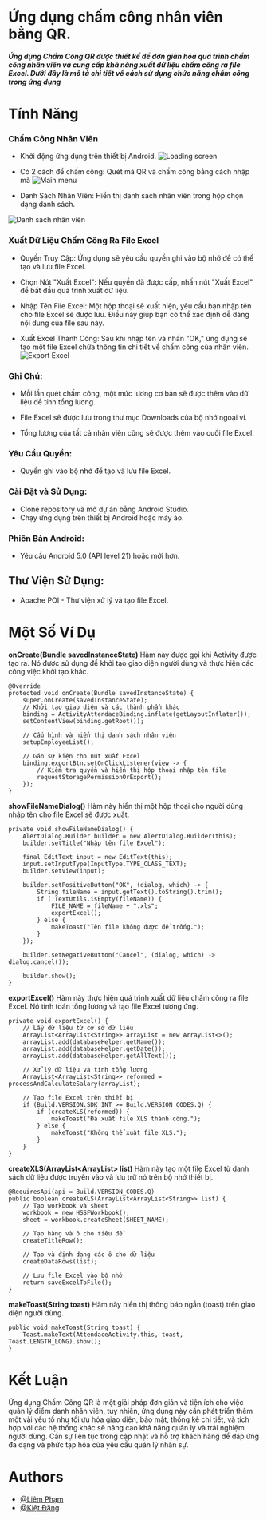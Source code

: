 
# Ứng dụng chấm công nhân viên bằng QR.
***Ứng dụng Chấm Công QR được thiết kế để đơn giản hóa quá trình chấm công nhân viên và cung cấp khả năng xuất dữ liệu chấm công ra file Excel. Dưới đây là mô tả chi tiết về cách sử dụng chức năng chấm công trong ứng dụng***
# Tính Năng
### Chấm Công Nhân Viên
* Khởi động ứng dụng trên thiết bị Android.
![Loading screen](https://drive.google.com/file/d/13lBQQur1Rr6HGR4slHntQifP9iCXUKRM/view?usp=sharing)

* Có 2 cách để chấm công: Quét mã QR và chấm công bằng cách nhập mã
![Main menu](https://drive.google.com/file/d/1vqi_p0IZ3ua5ltOjX5dWyB94HCR_qEqg/view?usp=sharing)

* Danh Sách Nhân Viên: Hiển thị danh sách nhân viên trong hộp chọn dạng danh sách.

![Danh sách nhân viên](https://drive.google.com/file/d/1A0vP77lNxuNBJyBqjeVhNEU8hFtBqnJL/view?usp=sharing)

### Xuất Dữ Liệu Chấm Công Ra File Excel

* Quyền Truy Cập: Ứng dụng sẽ yêu cầu quyền ghi vào bộ nhớ để có thể tạo và lưu file Excel.

* Chọn Nút "Xuất Excel": Nếu quyền đã được cấp, nhấn nút "Xuất Excel" để bắt đầu quá trình xuất dữ liệu.

* Nhập Tên File Excel: Một hộp thoại sẽ xuất hiện, yêu cầu bạn nhập tên cho file Excel sẽ được lưu. Điều này giúp bạn có thể xác định dễ dàng nội dung của file sau này.

* Xuất Excel Thành Công: Sau khi nhập tên và nhấn "OK," ứng dụng sẽ tạo một file Excel chứa thông tin chi tiết về chấm công của nhân viên.
![Export Excel](https://drive.google.com/file/d/1shUX4cM7BuZUmMMfQNuJQL5TE4bwPfm2/view?usp=sharing)

### Ghi Chú:
* Mỗi lần quét chấm công, một mức lương cơ bản sẽ được thêm vào dữ liệu để tính tổng lương.

* File Excel sẽ được lưu trong thư mục Downloads của bộ nhớ ngoại vi.

* Tổng lương của tất cả nhân viên cũng sẽ được thêm vào cuối file Excel.

### Yêu Cầu Quyền:
* Quyền ghi vào bộ nhớ để tạo và lưu file Excel.
### Cài Đặt và Sử Dụng:
* Clone repository và mở dự án bằng Android Studio.
* Chạy ứng dụng trên thiết bị Android hoặc máy ảo.
### Phiên Bản Android:
* Yêu cầu Android 5.0 (API level 21) hoặc mới hơn.
## Thư Viện Sử Dụng:
* Apache POI - Thư viện xử lý và tạo file Excel.


# Một Số Ví Dụ
**onCreate(Bundle savedInstanceState)**
Hàm này được gọi khi Activity được tạo ra. Nó được sử dụng để khởi tạo giao diện người dùng và thực hiện các công việc khởi tạo khác.
```
@Override
protected void onCreate(Bundle savedInstanceState) {
    super.onCreate(savedInstanceState);
    // Khởi tạo giao diện và các thành phần khác
    binding = ActivityAttendaceBinding.inflate(getLayoutInflater());
    setContentView(binding.getRoot());

    // Cấu hình và hiển thị danh sách nhân viên
    setupEmployeeList();

    // Gán sự kiện cho nút xuất Excel
    binding.exportBtn.setOnClickListener(view -> {
        // Kiểm tra quyền và hiển thị hộp thoại nhập tên file
        requestStoragePermissionOrExport();
    });
}

```

**showFileNameDialog()**
Hàm này hiển thị một hộp thoại cho người dùng nhập tên cho file Excel sẽ được xuất.
```
private void showFileNameDialog() {
    AlertDialog.Builder builder = new AlertDialog.Builder(this);
    builder.setTitle("Nhập tên file Excel");

    final EditText input = new EditText(this);
    input.setInputType(InputType.TYPE_CLASS_TEXT);
    builder.setView(input);

    builder.setPositiveButton("OK", (dialog, which) -> {
        String fileName = input.getText().toString().trim();
        if (!TextUtils.isEmpty(fileName)) {
            FILE_NAME = fileName + ".xls";
            exportExcel();
        } else {
            makeToast("Tên file không được để trống.");
        }
    });

    builder.setNegativeButton("Cancel", (dialog, which) -> dialog.cancel());

    builder.show();
}
```
**exportExcel()**
Hàm này thực hiện quá trình xuất dữ liệu chấm công ra file Excel. Nó tính toán tổng lương và tạo file Excel tương ứng.
```
private void exportExcel() {
    // Lấy dữ liệu từ cơ sở dữ liệu
    ArrayList<ArrayList<String>> arrayList = new ArrayList<>();
    arrayList.add(databaseHelper.getName());
    arrayList.add(databaseHelper.getDate());
    arrayList.add(databaseHelper.getAllText());

    // Xử lý dữ liệu và tính tổng lương
    ArrayList<ArrayList<String>> reformed = processAndCalculateSalary(arrayList);

    // Tạo file Excel trên thiết bị
    if (Build.VERSION.SDK_INT >= Build.VERSION_CODES.Q) {
        if (createXLS(reformed)) {
            makeToast("Đã xuất file XLS thành công.");
        } else {
            makeToast("Không thể xuất file XLS.");
        }
    }
}

```
**createXLS(ArrayList<ArrayList<String>> list)**
Hàm này tạo một file Excel từ danh sách dữ liệu được truyền vào và lưu trữ nó trên bộ nhớ thiết bị.
```
@RequiresApi(api = Build.VERSION_CODES.Q)
public boolean createXLS(ArrayList<ArrayList<String>> list) {
    // Tạo workbook và sheet
    workbook = new HSSFWorkbook();
    sheet = workbook.createSheet(SHEET_NAME);

    // Tạo hàng và ô cho tiêu đề
    createTitleRow();

    // Tạo và định dạng các ô cho dữ liệu
    createDataRows(list);

    // Lưu file Excel vào bộ nhớ
    return saveExcelToFile();
}

```

**makeToast(String toast)**
Hàm này hiển thị thông báo ngắn (toast) trên giao diện người dùng.
```
public void makeToast(String toast) {
    Toast.makeText(AttendaceActivity.this, toast, Toast.LENGTH_LONG).show();
}

```
# Kết Luận

Ứng dụng Chấm Công QR là một giải pháp đơn giản và tiện ích cho việc quản lý điểm danh nhân viên, tuy nhiên, ứng dụng này cần phát triển thêm một vài yếu tố như tối ưu hóa giao diện, bảo mật, thống kê chi tiết, và tích hợp với các hệ thống khác sẽ nâng cao khả năng quản lý và trải nghiệm người dùng. Cần sự liên tục trong cập nhật và hỗ trợ khách hàng để đáp ứng đa dạng và phức tạp hóa của yêu cầu quản lý nhân sự.
# Authors

- [@Liêm Phạm](https://github.com/hieuliempham)
- [@Kiệt Đặng](https://github.com/kasiwanpb5)


